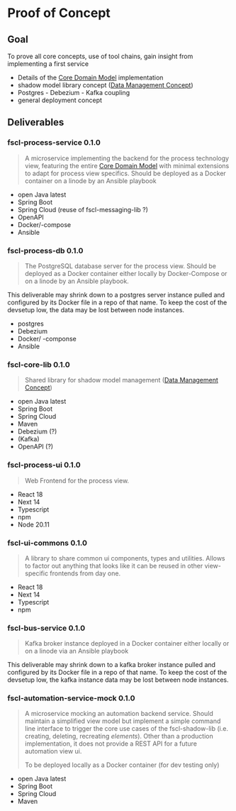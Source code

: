 
# Proof of Concept

## Goal

To prove all core concepts, use of tool chains, gain insight from implementing a first service
* Details of the [Core Domain Model](./core-domain-model/Core%20Domain%20Model.md) implementation
* shadow model library concept ([Data Management Concept](./data-management-concept/Data%20Management%20Concept.md))
* Postgres - Debezium - Kafka coupling
* general deployment concept

## Deliverables

### fscl-process-service 0.1.0

> A microservice implementing the backend for the process technology view, featuring the entire [Core Domain Model](./core-domain-model/Core%20Domain%20Model.md) with minimal extensions to adapt for process view specifics. Should be deployed as a Docker container on a linode by an Ansible playbook

* open Java latest 
* Spring Boot
* Spring Cloud (reuse of fscl-messaging-lib ?)
* OpenAPI
* Docker/-compose
* Ansible

### fscl-process-db 0.1.0

> The PostgreSQL database server for the process view. Should be deployed as a Docker container either locally by Docker-Compose or on a linode by an Ansible playbook. 

This deliverable may shrink down to a postgres server instance pulled and configured by its Docker file in a repo of that name. To keep the cost of the devsetup low, the data may be lost between node instances.

* postgres
* Debezium
* Docker/ -componse
* Ansible

### fscl-core-lib 0.1.0

> Shared library for shadow model management ([Data Management Concept](./data-management-concept/Data%20Management%20Concept.md))

* open Java latest
* Spring Boot
* Spring Cloud
* Maven
* Debezium (?)
* (Kafka)
* OpenAPI (?)

### fscl-process-ui 0.1.0

> Web Frontend for the process view. 

* React 18
* Next 14
* Typescript
* npm
* Node 20.11

### fscl-ui-commons 0.1.0

> A library to share common ui components, types and utilities. Allows to factor out anything that looks like it can be reused in other view-specific frontends from day one.

* React 18
* Next 14
* Typescript
* npm

### fscl-bus-service 0.1.0

>Kafka broker instance deployed in a Docker container either locally or on a linode via an Ansible playbook 

This deliverable may shrink down to a kafka broker instance pulled and configured by its Docker file in a repo of that name. To keep the cost of the devsetup low, the kafka instance data may be lost between node instances.

### fscl-automation-service-mock 0.1.0

>A microservice mocking  an automation backend service. Should maintain a simplified view model but implement a simple command line interface to trigger the core use cases of the fscl-shadow-lib (i.e. creating, deleting, recreating *elements*). Other than a production implementation, it does not provide a REST API for a future automation view ui.
>
>To be deployed locally as a Docker container (for dev testing only)

* open Java latest 
* Spring Boot
* Spring Cloud
* Maven


